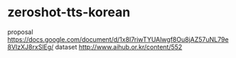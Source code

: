 # zeroshot-tts-korean

proposal https://docs.google.com/document/d/1x8I7riwTYUAlwgf8Ou8jAZ57uNL79e8VIzXJ8rxSlEg/
dataset http://www.aihub.or.kr/content/552
